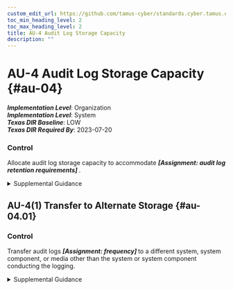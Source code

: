 ```yaml
---
custom_edit_url: https://github.com/tamus-cyber/standards.cyber.tamus.edu/tree/main/static/content/tamus.edu/TAMUS_profile.xml
toc_min_heading_level: 2
toc_max_heading_level: 2
title: AU-4 Audit Log Storage Capacity
description: ""
---
```


# AU-4 Audit Log Storage Capacity {#au-04}

_**Implementation Level**_: Organization\
_**Implementation Level**_: System\
_**Texas DIR Baseline**_: LOW\
_**Texas DIR Required By**_: 2023-07-20

### Control

Allocate audit log storage capacity to accommodate <strong>                  <em>[Assignment: audit log retention requirements]</em>               </strong>.

<details>
  <summary>Supplemental Guidance</summary>

Organizations consider the types of audit logging to be performed and the audit log processing requirements when allocating audit log storage capacity. Allocating sufficient audit log storage capacity reduces the likelihood of such capacity being exceeded and resulting in the potential loss or reduction of audit logging capability.

</details>

## AU-4(1) Transfer to Alternate Storage {#au-04.01}

### Control

Transfer audit logs <strong>                     <em>[Assignment: frequency]</em>                  </strong> to a different system, system component, or media other than the system or system component conducting the logging.

<details>
  <summary>Supplemental Guidance</summary>

Audit log transfer, also known as off-loading, is a common process in systems with limited audit log storage capacity and thus supports availability of the audit logs. The initial audit log storage is only used in a transitory fashion until the system can communicate with the secondary or alternate system allocated to audit log storage, at which point the audit logs are transferred. Transferring audit logs to alternate storage is similar to <a xmlns="http://csrc.nist.gov/ns/oscal/1.0" href="#au-9.2">AU-9(2)</a> in that audit logs are transferred to a different entity. However, the purpose of selecting <a xmlns="http://csrc.nist.gov/ns/oscal/1.0" href="#au-9.2">AU-9(2)</a> is to protect the confidentiality and integrity of audit records. Organizations can select either control enhancement to obtain the benefit of increased audit log storage capacity and preserving the confidentiality, integrity, and availability of audit records and logs.

</details>

